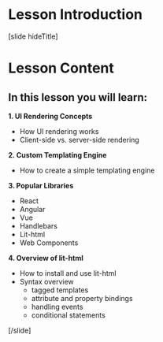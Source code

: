 # Lesson Introduction

[slide hideTitle]

# Lesson Content

## In this lesson you will learn:

**1. UI Rendering Concepts**

- How UI rendering works
- Client-side vs. server-side rendering

**2. Custom Templating Engine**

- How to create a simple templating engine

**3. Popular Libraries**

- React
- Angular
- Vue
- Handlebars
- Lit-html
- Web Components

**4. Overview of lit-html**

- How to install and use lit-html
- Syntax overview
  * tagged templates
  * attribute and property bindings
  * handling events
  * conditional statements

[/slide]
